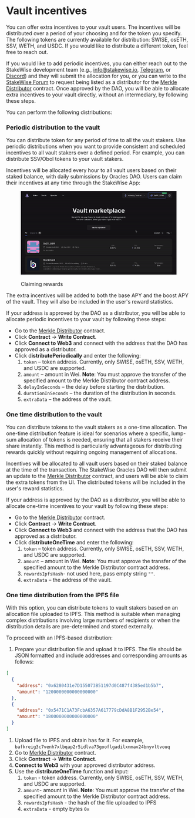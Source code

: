 # Vault incentives

You can offer extra incentives to your vault users. The incentives will be distributed over a period of your choosing and for the token you specify. The following tokens are currently available for distribution: SWISE, osETH, SSV, WETH, and USDC. If you would like to distribute a different token, feel free to reach out.&#x20;

If you would like to add periodic incentives, you can either reach out to the StakeWise development team (e.g., [info@stakewise.io](mailto:info@stakewise.io), [Telegram](https://t.me/stakewise_io), or [Discord](https://discord.gg/2BSdr2g)) and they will submit the allocation for you, or you can write to the [StakeWise Forum](https://forum.stakewise.io/) to request being listed as a distributor for the [Merkle Distributor](https://etherscan.io/address/0xa9dc250df4ee9273d09cfa455da41fb1cac78d34) contract. Once approved by the DAO, you will be able to allocate extra incentives to your vault directly, without an intermediary, by following these steps.

You can perform the following distributions:

### Periodic distribution to the vault

You can distribute token for any period of time to all the vault stakers. Use periodic distributions when you want to provide consistent and scheduled incentives to all vault stakers over a defined period. For example, you can distribute SSV/Obol tokens to your vault stakers.

Incentives will be allocated every hour to all vault users based on their staked balance, with daily submissions by Oracles DAO. Users can claim their incentives at any time through the StakeWise App:

<figure><img src="../.gitbook/assets/ScreenRecording2025-02-26at01.25.31-ezgif.com-video-to-gif-converter.gif" alt=""><figcaption><p>Claiming rewards</p></figcaption></figure>

The extra incentives will be added to both the base APY and the boost APY of the vault. They will also be included in the user's reward statistics.

If your address is approved by the DAO as a distributor, you will be able to allocate periodic incentives to your vault by following these steps:

* Go to the [Merkle Distributor](https://etherscan.io/address/0xa9dc250df4ee9273d09cfa455da41fb1cac78d34) contract.
* Click **Contract** → **Write Contract**.
* Click **Connect to Web3** and connect with the address that the DAO has approved as a distributor.
* Click d**istributePeriodically** and enter the following:
  1. `token` – token address. Currently, only SWISE, osETH, SSV, WETH, and USDC are supported.
  2. `amount` – amount in Wei. **Note**: You must approve the transfer of the specified amount to the Merkle Distributor contract address.
  3. `delayInSeconds` – the delay before starting the distribution.
  4. `durationInSeconds` – the duration of the distribution in seconds.
  5. `extraData` – the address of the vault.

### One time distribution to the vault

You can distribute tokens to the vault stakers as a one-time allocation. The one-time distribution feature is ideal for scenarios where a specific, lump-sum allocation of tokens is needed, ensuring that all stakers receive their share instantly. This method is particularly advantageous for distributing rewards quickly without requiring ongoing management of allocations.

Incentives will be allocated to all vault users based on their staked balance at the time of the transaction. The StakeWise Oracles DAO will then submit an update to the [Merkle Distributor](https://etherscan.io/address/0xa9dc250df4ee9273d09cfa455da41fb1cac78d34) contract, and users will be able to claim the extra tokens from the UI. The distributed tokens will be included in the user's reward statistics.

If your address is approved by the DAO as a distributor, you will be able to allocate one-time incentives to your vault by following these steps:

* Go to the [Merkle Distributor](https://etherscan.io/address/0xa9dc250df4ee9273d09cfa455da41fb1cac78d34) contract.
* Click **Contract** → **Write Contract**.
* Click **Connect to Web3** and connect with the address that the DAO has approved as a distributor.
* Click d**istributeOneTime** and enter the following:
  1. `token` – token address. Currently, only SWISE, osETH, SSV, WETH, and USDC are supported.
  2. `amount` – amount in Wei. **Note**: You must approve the transfer of the specified amount to the Merkle Distributor contract address.
  3. `rewardsIpfsHash`- not used here, pass empty string `""`.
  4. `extraData` – the address of the vault.

### One time distribution from the IPFS file

With this option, you can distribute tokens to vault stakers based on an allocation file uploaded to IPFS. This method is suitable when managing complex distributions involving large numbers of recipients or when the distribution details are pre-determined and stored externally.

To proceed with an IPFS-based distribution:

1. Prepare your distribution file and upload it to IPFS. The file should be JSON formatted and include addresses and corresponding amounts as follows:

```json
[
  {
    "address": "0x6280431e7D155073B51197d0C487f4385ed1b5b7",
    "amount": "1200000000000000000"
  },
  {
    "address": "0x5471C1A73FcbA6357A617779cDdA8B1F2952Be54",
    "amount": "1800000000000000000"
  }
]
```

1. Upload file to IPFS and obtain has for it. For example, `bafkreig3c7venh7xlbqap2r5idlva73gooflgadilxnmav24bnyvltvouq`
2. Go to [Merkle Distributor](https://etherscan.io/address/0xa9dc250df4ee9273d09cfa455da41fb1cac78d34) contract.
3. Click **Contract** → **Write Contract**.
4. **Connect to Web3** with your approved distributor address.
5. Use the d**istributeOneTime** function and input:
   1. `token` - token address. Currently, only SWISE, osETH, SSV, WETH, and USDC are supported.
   2. `amount`- amount in Wei. **Note**: You must approve the transfer of the specified amount to the Merkle Distributor contract address.
   3. `rewardsIpfsHash` - the hash of the file uploaded to IPFS
   4. `extraData` - empty bytes `0x`
